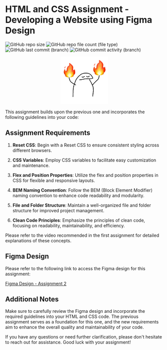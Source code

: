 # HTML and CSS Assignment - Developing a Website using Figma Design

![GitHub repo size](https://img.shields.io/github/repo-size/mr-vance/secondProject)
![GitHub repo file count (file type)](https://img.shields.io/github/directory-file-count/mr-vance/secondProject)
![GitHub last commit (branch)](https://img.shields.io/github/last-commit/mr-vance/secondProject/main)
![GitHub commit activity (branch)](https://img.shields.io/github/commit-activity/w/mr-vance/secondProject)


<p align="center">
  <img src="images/fire-fire.png" alt="God-have-mercy" style="width: 150px; height: 150px;">
</p>


This assignment builds upon the previous one and incorporates the following guidelines into your code:

## Assignment Requirements

1. **Reset CSS**: Begin with a Reset CSS to ensure consistent styling across different browsers.

2. **CSS Variables**: Employ CSS variables to facilitate easy customization and maintenance.

3. **Flex and Position Properties**: Utilize the flex and position properties in CSS for flexible and responsive layouts.

4. **BEM Naming Convention**: Follow the BEM (Block Element Modifier) naming convention to enhance code readability and modularity.

5. **File and Folder Structure**: Maintain a well-organized file and folder structure for improved project management.

6. **Clean Code Principles**: Emphasize the principles of clean code, focusing on readability, maintainability, and efficiency.

Please refer to the video recommended in the first assignment for detailed explanations of these concepts.

## Figma Design

Please refer to the following link to access the Figma design for this assignment:

[Figma Design - Assignment 2](https://www.figma.com/file/MfpgDVuO84ynjmSGzCVpsO/Assignment-2?type=design&node-id=0%3A1&mode=design&t=PhvJy5vG3pb003Pf-1)

## Additional Notes

Make sure to carefully review the Figma design and incorporate the required guidelines into your HTML and CSS code. The previous assignment serves as a foundation for this one, and the new requirements aim to enhance the overall quality and maintainability of your code.

If you have any questions or need further clarification, please don't hesitate to reach out for assistance. Good luck with your assignment!




